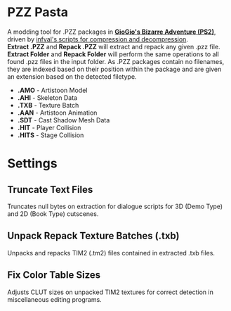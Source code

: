 # PZZ Pasta
A modding tool for .PZZ packages in [**GioGio's Bizarre Adventure (PS2)**](https://jojowiki.com/GioGio%27s_Bizarre_Adventure), driven by [infval's scripts for compression and decompression](https://github.com/infval/pzzcompressor_jojo). <br>
**Extract .PZZ** and **Repack .PZZ** will extract and repack any given .pzz file. **Extract Folder** and **Repack Folder** will perform the same operations to all found .pzz files in the input folder. As .PZZ packages contain no filenames, they are indexed based on their position within the package and are given an extension based on the detected filetype.<br>
* **.AMO** - Artistoon Model
* **.AHI** - Skeleton Data
* **.TXB** - Texture Batch
* **.AAN** - Artistoon Animation
* **.SDT** - Cast Shadow Mesh Data
* **.HIT** - Player Collision
* **.HITS** - Stage Collision

# Settings
## **Truncate Text Files**
Truncates null bytes on extraction for dialogue scripts for 3D (Demo Type) and 2D (Book Type) cutscenes.
## **Unpack Repack Texture Batches (.txb)**
Unpacks and repacks TIM2 (.tm2) files contained in extracted .txb files.
## **Fix Color Table Sizes**
Adjusts CLUT sizes on unpacked TIM2 textures for correct detection in miscellaneous editing programs.
